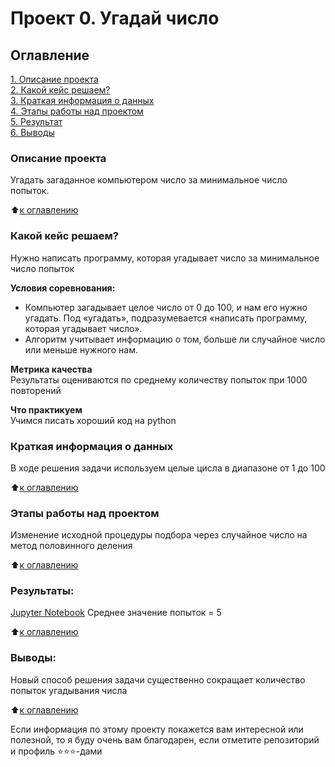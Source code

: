 # Проект 0. Угадай число

## Оглавление  
[1. Описание проекта](https://github.com/al-math/sf_data_science/tree/main/project_0/README.md#Описание-проекта)  
[2. Какой кейс решаем?](https://github.com/al-math/sf_data_science/tree/main/project_0/README.md#Какой-кейс-решаем)  
[3. Краткая информация о данных](https://github.com/al-math/sf_data_science/tree/main/project_0/README.md#Краткая-информация-о-данных)  
[4. Этапы работы над проектом](https://github.com/al-math/sf_data_science/tree/main/project_0/README.md#Этапы-работы-над-проектом)  
[5. Результат](https://github.com/al-math/sf_data_science/tree/main/project_0/README.md#Результат)    
[6. Выводы](https://github.com/al-math/sf_data_science/tree/main/project_0/README.md#Выводы) 

### Описание проекта    
Угадать загаданное компьютером число за минимальное число попыток.

:arrow_up:[к оглавлению](_)


### Какой кейс решаем?    
Нужно написать программу, которая угадывает число за минимальное число попыток

**Условия соревнования:**  
- Компьютер загадывает целое число от 0 до 100, и нам его нужно угадать. Под «угадать», подразумевается «написать программу, которая угадывает число».
- Алгоритм учитывает информацию о том, больше ли случайное число или меньше нужного нам.

**Метрика качества**     
Результаты оцениваются по среднему количеству попыток при 1000 повторений

**Что практикуем**     
Учимся писать хороший код на python


### Краткая информация о данных
В ходе решения задачи используем целые цисла в диапазоне от 1 до 100
  
:arrow_up:[к оглавлению](https://github.com/al-math/sf_data_science/tree/main/project_0/README.md#Оглавление)


### Этапы работы над проектом  
Изменение исходной процедуры подбора через случайное число на метод половинного деления

:arrow_up:[к оглавлению](https://github.com/al-math/sf_data_science/tree/main/project_0/README.md#Оглавление)


### Результаты:  
[Jupyter Notebook](https://github.com/al-math/sf_data_science/tree/main/project_0/game_book.ipynb)
Среднее значение попыток = 5

:arrow_up:[к оглавлению](https://github.com/al-math/sf_data_science/tree/main/project_0/README.md#Оглавление)


### Выводы:  
Новый способ решения задачи существенно сокращает количество попыток угадывания числа

:arrow_up:[к оглавлению](https://github.com/al-math/sf_data_science/tree/main/project_0/README.md#Оглавление)


Если информация по этому проекту покажется вам интересной или полезной, то я буду очень вам благодарен, если отметите репозиторий и профиль ⭐️⭐️⭐️-дами